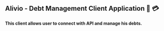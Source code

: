 ## Alivio - Debt Management Client Application :money_with_wings: :credit_card: 

#### This client allows user to connect with API and manage his debts.